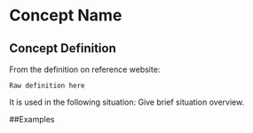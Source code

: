 # Concept Name

## Concept Definition
From the definition on reference website:  

~~~
Raw definition here
~~~


It is used in the following situation: Give brief situation overview.

##Examples